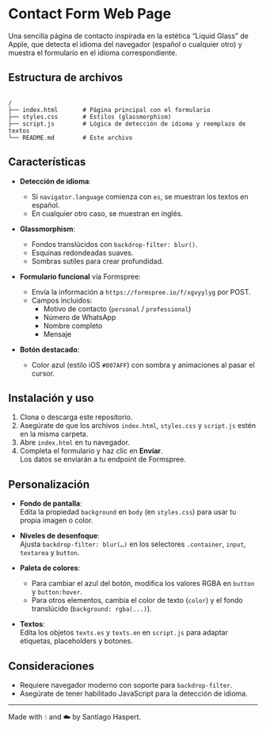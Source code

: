 # Contact Form Web Page

Una sencilla página de contacto inspirada en la estética “Liquid Glass” de Apple, que detecta el idioma del navegador (español o cualquier otro) y muestra el formulario en el idioma correspondiente.

## Estructura de archivos

```

/
├── index.html       # Página principal con el formulario
├── styles.css       # Estilos (glassmorphism)
├── script.js        # Lógica de detección de idioma y reemplazo de textos
└── README.md        # Este archivo

```

## Características

- **Detección de idioma**:  
  - Si `navigator.language` comienza con `es`, se muestran los textos en español.  
  - En cualquier otro caso, se muestran en inglés.

- **Glassmorphism**:  
  - Fondos translúcidos con `backdrop-filter: blur()`.  
  - Esquinas redondeadas suaves.  
  - Sombras sutiles para crear profundidad.

- **Formulario funcional** vía Formspree:  
  - Envía la información a `https://formspree.io/f/xgvyylyg` por POST.  
  - Campos incluidos:  
    - Motivo de contacto (`personal` / `professional`)  
    - Número de WhatsApp  
    - Nombre completo  
    - Mensaje

- **Botón destacado**:  
  - Color azul (estilo iOS `#007AFF`) con sombra y animaciones al pasar el cursor.

## Instalación y uso

1. Clona o descarga este repositorio.
2. Asegúrate de que los archivos `index.html`, `styles.css` y `script.js` estén en la misma carpeta.
3. Abre `index.html` en tu navegador.
4. Completa el formulario y haz clic en **Enviar**.  
   Los datos se enviarán a tu endpoint de Formspree.

## Personalización

- **Fondo de pantalla**:  
  Edita la propiedad `background` en `body` (en `styles.css`) para usar tu propia imagen o color.

- **Niveles de desenfoque**:  
  Ajusta `backdrop-filter: blur(…)` en los selectores `.container`, `input`, `textarea` y `button`.

- **Paleta de colores**:  
  - Para cambiar el azul del botón, modifica los valores RGBA en `button` y `button:hover`.  
  - Para otros elementos, cambia el color de texto (`color`) y el fondo translúcido (`background: rgba(...)`).

- **Textos**:  
  Edita los objetos `texts.es` y `texts.en` en `script.js` para adaptar etiquetas, placeholders y botones.

## Consideraciones

- Requiere navegador moderno con soporte para `backdrop-filter`.  
- Asegúrate de tener habilitado JavaScript para la detección de idioma.

---

Made with 💧 and ☁️ by Santiago Haspert.

